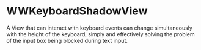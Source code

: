 # WWKeyboardShadowView
A View that can interact with keyboard events can change simultaneously with the height of the keyboard, simply and effectively solving the problem of the input box being blocked during text input.
